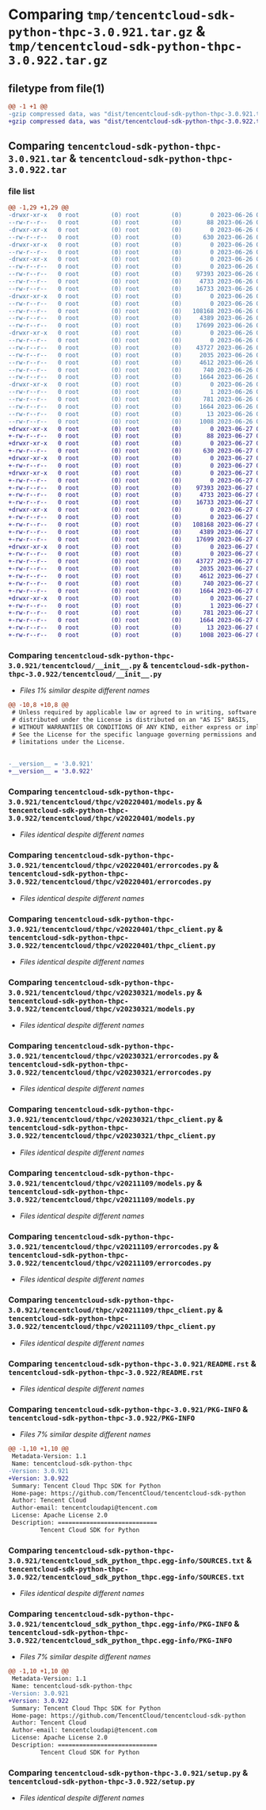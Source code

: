 # Comparing `tmp/tencentcloud-sdk-python-thpc-3.0.921.tar.gz` & `tmp/tencentcloud-sdk-python-thpc-3.0.922.tar.gz`

## filetype from file(1)

```diff
@@ -1 +1 @@
-gzip compressed data, was "dist/tencentcloud-sdk-python-thpc-3.0.921.tar", last modified: Mon Jun 26 00:34:35 2023, max compression
+gzip compressed data, was "dist/tencentcloud-sdk-python-thpc-3.0.922.tar", last modified: Tue Jun 27 00:34:49 2023, max compression
```

## Comparing `tencentcloud-sdk-python-thpc-3.0.921.tar` & `tencentcloud-sdk-python-thpc-3.0.922.tar`

### file list

```diff
@@ -1,29 +1,29 @@
-drwxr-xr-x   0 root         (0) root         (0)        0 2023-06-26 00:34:35.000000 tencentcloud-sdk-python-thpc-3.0.921/
--rw-r--r--   0 root         (0) root         (0)       88 2023-06-26 00:34:35.000000 tencentcloud-sdk-python-thpc-3.0.921/setup.cfg
-drwxr-xr-x   0 root         (0) root         (0)        0 2023-06-26 00:34:35.000000 tencentcloud-sdk-python-thpc-3.0.921/tencentcloud/
--rw-r--r--   0 root         (0) root         (0)      630 2023-06-26 00:34:35.000000 tencentcloud-sdk-python-thpc-3.0.921/tencentcloud/__init__.py
-drwxr-xr-x   0 root         (0) root         (0)        0 2023-06-26 00:34:35.000000 tencentcloud-sdk-python-thpc-3.0.921/tencentcloud/thpc/
--rw-r--r--   0 root         (0) root         (0)        0 2023-06-26 00:34:35.000000 tencentcloud-sdk-python-thpc-3.0.921/tencentcloud/thpc/__init__.py
-drwxr-xr-x   0 root         (0) root         (0)        0 2023-06-26 00:34:35.000000 tencentcloud-sdk-python-thpc-3.0.921/tencentcloud/thpc/v20220401/
--rw-r--r--   0 root         (0) root         (0)        0 2023-06-26 00:34:35.000000 tencentcloud-sdk-python-thpc-3.0.921/tencentcloud/thpc/v20220401/__init__.py
--rw-r--r--   0 root         (0) root         (0)    97393 2023-06-26 00:34:35.000000 tencentcloud-sdk-python-thpc-3.0.921/tencentcloud/thpc/v20220401/models.py
--rw-r--r--   0 root         (0) root         (0)     4733 2023-06-26 00:34:35.000000 tencentcloud-sdk-python-thpc-3.0.921/tencentcloud/thpc/v20220401/errorcodes.py
--rw-r--r--   0 root         (0) root         (0)    16733 2023-06-26 00:34:35.000000 tencentcloud-sdk-python-thpc-3.0.921/tencentcloud/thpc/v20220401/thpc_client.py
-drwxr-xr-x   0 root         (0) root         (0)        0 2023-06-26 00:34:35.000000 tencentcloud-sdk-python-thpc-3.0.921/tencentcloud/thpc/v20230321/
--rw-r--r--   0 root         (0) root         (0)        0 2023-06-26 00:34:35.000000 tencentcloud-sdk-python-thpc-3.0.921/tencentcloud/thpc/v20230321/__init__.py
--rw-r--r--   0 root         (0) root         (0)   108168 2023-06-26 00:34:35.000000 tencentcloud-sdk-python-thpc-3.0.921/tencentcloud/thpc/v20230321/models.py
--rw-r--r--   0 root         (0) root         (0)     4389 2023-06-26 00:34:35.000000 tencentcloud-sdk-python-thpc-3.0.921/tencentcloud/thpc/v20230321/errorcodes.py
--rw-r--r--   0 root         (0) root         (0)    17699 2023-06-26 00:34:35.000000 tencentcloud-sdk-python-thpc-3.0.921/tencentcloud/thpc/v20230321/thpc_client.py
-drwxr-xr-x   0 root         (0) root         (0)        0 2023-06-26 00:34:35.000000 tencentcloud-sdk-python-thpc-3.0.921/tencentcloud/thpc/v20211109/
--rw-r--r--   0 root         (0) root         (0)        0 2023-06-26 00:34:35.000000 tencentcloud-sdk-python-thpc-3.0.921/tencentcloud/thpc/v20211109/__init__.py
--rw-r--r--   0 root         (0) root         (0)    43727 2023-06-26 00:34:35.000000 tencentcloud-sdk-python-thpc-3.0.921/tencentcloud/thpc/v20211109/models.py
--rw-r--r--   0 root         (0) root         (0)     2035 2023-06-26 00:34:35.000000 tencentcloud-sdk-python-thpc-3.0.921/tencentcloud/thpc/v20211109/errorcodes.py
--rw-r--r--   0 root         (0) root         (0)     4612 2023-06-26 00:34:35.000000 tencentcloud-sdk-python-thpc-3.0.921/tencentcloud/thpc/v20211109/thpc_client.py
--rw-r--r--   0 root         (0) root         (0)      740 2023-06-26 00:34:35.000000 tencentcloud-sdk-python-thpc-3.0.921/README.rst
--rw-r--r--   0 root         (0) root         (0)     1664 2023-06-26 00:34:35.000000 tencentcloud-sdk-python-thpc-3.0.921/PKG-INFO
-drwxr-xr-x   0 root         (0) root         (0)        0 2023-06-26 00:34:35.000000 tencentcloud-sdk-python-thpc-3.0.921/tencentcloud_sdk_python_thpc.egg-info/
--rw-r--r--   0 root         (0) root         (0)        1 2023-06-26 00:34:35.000000 tencentcloud-sdk-python-thpc-3.0.921/tencentcloud_sdk_python_thpc.egg-info/dependency_links.txt
--rw-r--r--   0 root         (0) root         (0)      781 2023-06-26 00:34:35.000000 tencentcloud-sdk-python-thpc-3.0.921/tencentcloud_sdk_python_thpc.egg-info/SOURCES.txt
--rw-r--r--   0 root         (0) root         (0)     1664 2023-06-26 00:34:35.000000 tencentcloud-sdk-python-thpc-3.0.921/tencentcloud_sdk_python_thpc.egg-info/PKG-INFO
--rw-r--r--   0 root         (0) root         (0)       13 2023-06-26 00:34:35.000000 tencentcloud-sdk-python-thpc-3.0.921/tencentcloud_sdk_python_thpc.egg-info/top_level.txt
--rw-r--r--   0 root         (0) root         (0)     1008 2023-06-26 00:34:35.000000 tencentcloud-sdk-python-thpc-3.0.921/setup.py
+drwxr-xr-x   0 root         (0) root         (0)        0 2023-06-27 00:34:49.000000 tencentcloud-sdk-python-thpc-3.0.922/
+-rw-r--r--   0 root         (0) root         (0)       88 2023-06-27 00:34:49.000000 tencentcloud-sdk-python-thpc-3.0.922/setup.cfg
+drwxr-xr-x   0 root         (0) root         (0)        0 2023-06-27 00:34:49.000000 tencentcloud-sdk-python-thpc-3.0.922/tencentcloud/
+-rw-r--r--   0 root         (0) root         (0)      630 2023-06-27 00:34:48.000000 tencentcloud-sdk-python-thpc-3.0.922/tencentcloud/__init__.py
+drwxr-xr-x   0 root         (0) root         (0)        0 2023-06-27 00:34:49.000000 tencentcloud-sdk-python-thpc-3.0.922/tencentcloud/thpc/
+-rw-r--r--   0 root         (0) root         (0)        0 2023-06-27 00:34:48.000000 tencentcloud-sdk-python-thpc-3.0.922/tencentcloud/thpc/__init__.py
+drwxr-xr-x   0 root         (0) root         (0)        0 2023-06-27 00:34:49.000000 tencentcloud-sdk-python-thpc-3.0.922/tencentcloud/thpc/v20220401/
+-rw-r--r--   0 root         (0) root         (0)        0 2023-06-27 00:34:48.000000 tencentcloud-sdk-python-thpc-3.0.922/tencentcloud/thpc/v20220401/__init__.py
+-rw-r--r--   0 root         (0) root         (0)    97393 2023-06-27 00:34:48.000000 tencentcloud-sdk-python-thpc-3.0.922/tencentcloud/thpc/v20220401/models.py
+-rw-r--r--   0 root         (0) root         (0)     4733 2023-06-27 00:34:48.000000 tencentcloud-sdk-python-thpc-3.0.922/tencentcloud/thpc/v20220401/errorcodes.py
+-rw-r--r--   0 root         (0) root         (0)    16733 2023-06-27 00:34:48.000000 tencentcloud-sdk-python-thpc-3.0.922/tencentcloud/thpc/v20220401/thpc_client.py
+drwxr-xr-x   0 root         (0) root         (0)        0 2023-06-27 00:34:49.000000 tencentcloud-sdk-python-thpc-3.0.922/tencentcloud/thpc/v20230321/
+-rw-r--r--   0 root         (0) root         (0)        0 2023-06-27 00:34:48.000000 tencentcloud-sdk-python-thpc-3.0.922/tencentcloud/thpc/v20230321/__init__.py
+-rw-r--r--   0 root         (0) root         (0)   108168 2023-06-27 00:34:48.000000 tencentcloud-sdk-python-thpc-3.0.922/tencentcloud/thpc/v20230321/models.py
+-rw-r--r--   0 root         (0) root         (0)     4389 2023-06-27 00:34:48.000000 tencentcloud-sdk-python-thpc-3.0.922/tencentcloud/thpc/v20230321/errorcodes.py
+-rw-r--r--   0 root         (0) root         (0)    17699 2023-06-27 00:34:48.000000 tencentcloud-sdk-python-thpc-3.0.922/tencentcloud/thpc/v20230321/thpc_client.py
+drwxr-xr-x   0 root         (0) root         (0)        0 2023-06-27 00:34:49.000000 tencentcloud-sdk-python-thpc-3.0.922/tencentcloud/thpc/v20211109/
+-rw-r--r--   0 root         (0) root         (0)        0 2023-06-27 00:34:48.000000 tencentcloud-sdk-python-thpc-3.0.922/tencentcloud/thpc/v20211109/__init__.py
+-rw-r--r--   0 root         (0) root         (0)    43727 2023-06-27 00:34:48.000000 tencentcloud-sdk-python-thpc-3.0.922/tencentcloud/thpc/v20211109/models.py
+-rw-r--r--   0 root         (0) root         (0)     2035 2023-06-27 00:34:48.000000 tencentcloud-sdk-python-thpc-3.0.922/tencentcloud/thpc/v20211109/errorcodes.py
+-rw-r--r--   0 root         (0) root         (0)     4612 2023-06-27 00:34:48.000000 tencentcloud-sdk-python-thpc-3.0.922/tencentcloud/thpc/v20211109/thpc_client.py
+-rw-r--r--   0 root         (0) root         (0)      740 2023-06-27 00:34:48.000000 tencentcloud-sdk-python-thpc-3.0.922/README.rst
+-rw-r--r--   0 root         (0) root         (0)     1664 2023-06-27 00:34:49.000000 tencentcloud-sdk-python-thpc-3.0.922/PKG-INFO
+drwxr-xr-x   0 root         (0) root         (0)        0 2023-06-27 00:34:49.000000 tencentcloud-sdk-python-thpc-3.0.922/tencentcloud_sdk_python_thpc.egg-info/
+-rw-r--r--   0 root         (0) root         (0)        1 2023-06-27 00:34:49.000000 tencentcloud-sdk-python-thpc-3.0.922/tencentcloud_sdk_python_thpc.egg-info/dependency_links.txt
+-rw-r--r--   0 root         (0) root         (0)      781 2023-06-27 00:34:49.000000 tencentcloud-sdk-python-thpc-3.0.922/tencentcloud_sdk_python_thpc.egg-info/SOURCES.txt
+-rw-r--r--   0 root         (0) root         (0)     1664 2023-06-27 00:34:49.000000 tencentcloud-sdk-python-thpc-3.0.922/tencentcloud_sdk_python_thpc.egg-info/PKG-INFO
+-rw-r--r--   0 root         (0) root         (0)       13 2023-06-27 00:34:49.000000 tencentcloud-sdk-python-thpc-3.0.922/tencentcloud_sdk_python_thpc.egg-info/top_level.txt
+-rw-r--r--   0 root         (0) root         (0)     1008 2023-06-27 00:34:48.000000 tencentcloud-sdk-python-thpc-3.0.922/setup.py
```

### Comparing `tencentcloud-sdk-python-thpc-3.0.921/tencentcloud/__init__.py` & `tencentcloud-sdk-python-thpc-3.0.922/tencentcloud/__init__.py`

 * *Files 1% similar despite different names*

```diff
@@ -10,8 +10,8 @@
 # Unless required by applicable law or agreed to in writing, software
 # distributed under the License is distributed on an "AS IS" BASIS,
 # WITHOUT WARRANTIES OR CONDITIONS OF ANY KIND, either express or implied.
 # See the License for the specific language governing permissions and
 # limitations under the License.
 
 
-__version__ = '3.0.921'
+__version__ = '3.0.922'
```

### Comparing `tencentcloud-sdk-python-thpc-3.0.921/tencentcloud/thpc/v20220401/models.py` & `tencentcloud-sdk-python-thpc-3.0.922/tencentcloud/thpc/v20220401/models.py`

 * *Files identical despite different names*

### Comparing `tencentcloud-sdk-python-thpc-3.0.921/tencentcloud/thpc/v20220401/errorcodes.py` & `tencentcloud-sdk-python-thpc-3.0.922/tencentcloud/thpc/v20220401/errorcodes.py`

 * *Files identical despite different names*

### Comparing `tencentcloud-sdk-python-thpc-3.0.921/tencentcloud/thpc/v20220401/thpc_client.py` & `tencentcloud-sdk-python-thpc-3.0.922/tencentcloud/thpc/v20220401/thpc_client.py`

 * *Files identical despite different names*

### Comparing `tencentcloud-sdk-python-thpc-3.0.921/tencentcloud/thpc/v20230321/models.py` & `tencentcloud-sdk-python-thpc-3.0.922/tencentcloud/thpc/v20230321/models.py`

 * *Files identical despite different names*

### Comparing `tencentcloud-sdk-python-thpc-3.0.921/tencentcloud/thpc/v20230321/errorcodes.py` & `tencentcloud-sdk-python-thpc-3.0.922/tencentcloud/thpc/v20230321/errorcodes.py`

 * *Files identical despite different names*

### Comparing `tencentcloud-sdk-python-thpc-3.0.921/tencentcloud/thpc/v20230321/thpc_client.py` & `tencentcloud-sdk-python-thpc-3.0.922/tencentcloud/thpc/v20230321/thpc_client.py`

 * *Files identical despite different names*

### Comparing `tencentcloud-sdk-python-thpc-3.0.921/tencentcloud/thpc/v20211109/models.py` & `tencentcloud-sdk-python-thpc-3.0.922/tencentcloud/thpc/v20211109/models.py`

 * *Files identical despite different names*

### Comparing `tencentcloud-sdk-python-thpc-3.0.921/tencentcloud/thpc/v20211109/errorcodes.py` & `tencentcloud-sdk-python-thpc-3.0.922/tencentcloud/thpc/v20211109/errorcodes.py`

 * *Files identical despite different names*

### Comparing `tencentcloud-sdk-python-thpc-3.0.921/tencentcloud/thpc/v20211109/thpc_client.py` & `tencentcloud-sdk-python-thpc-3.0.922/tencentcloud/thpc/v20211109/thpc_client.py`

 * *Files identical despite different names*

### Comparing `tencentcloud-sdk-python-thpc-3.0.921/README.rst` & `tencentcloud-sdk-python-thpc-3.0.922/README.rst`

 * *Files identical despite different names*

### Comparing `tencentcloud-sdk-python-thpc-3.0.921/PKG-INFO` & `tencentcloud-sdk-python-thpc-3.0.922/PKG-INFO`

 * *Files 7% similar despite different names*

```diff
@@ -1,10 +1,10 @@
 Metadata-Version: 1.1
 Name: tencentcloud-sdk-python-thpc
-Version: 3.0.921
+Version: 3.0.922
 Summary: Tencent Cloud Thpc SDK for Python
 Home-page: https://github.com/TencentCloud/tencentcloud-sdk-python
 Author: Tencent Cloud
 Author-email: tencentcloudapi@tencent.com
 License: Apache License 2.0
 Description: ============================
         Tencent Cloud SDK for Python
```

### Comparing `tencentcloud-sdk-python-thpc-3.0.921/tencentcloud_sdk_python_thpc.egg-info/SOURCES.txt` & `tencentcloud-sdk-python-thpc-3.0.922/tencentcloud_sdk_python_thpc.egg-info/SOURCES.txt`

 * *Files identical despite different names*

### Comparing `tencentcloud-sdk-python-thpc-3.0.921/tencentcloud_sdk_python_thpc.egg-info/PKG-INFO` & `tencentcloud-sdk-python-thpc-3.0.922/tencentcloud_sdk_python_thpc.egg-info/PKG-INFO`

 * *Files 7% similar despite different names*

```diff
@@ -1,10 +1,10 @@
 Metadata-Version: 1.1
 Name: tencentcloud-sdk-python-thpc
-Version: 3.0.921
+Version: 3.0.922
 Summary: Tencent Cloud Thpc SDK for Python
 Home-page: https://github.com/TencentCloud/tencentcloud-sdk-python
 Author: Tencent Cloud
 Author-email: tencentcloudapi@tencent.com
 License: Apache License 2.0
 Description: ============================
         Tencent Cloud SDK for Python
```

### Comparing `tencentcloud-sdk-python-thpc-3.0.921/setup.py` & `tencentcloud-sdk-python-thpc-3.0.922/setup.py`

 * *Files identical despite different names*

